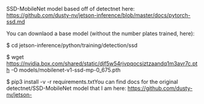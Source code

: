 SSD-MobileNet model based off of detectnet here: https://github.com/dusty-nv/jetson-inference/blob/master/docs/pytorch-ssd.md

You can downlaod a base model (without the number plates trained, here):

$ cd jetson-inference/python/training/detection/ssd

$ wget https://nvidia.box.com/shared/static/djf5w54rjvpqocsiztzaandq1m3avr7c.pth -O models/mobilenet-v1-ssd-mp-0_675.pth

$ pip3 install -v -r requirements.txtYou can find docs for the original detectnet/SSD-MobileNet model that I am here: https://github.com/dusty-nv/jetson-
